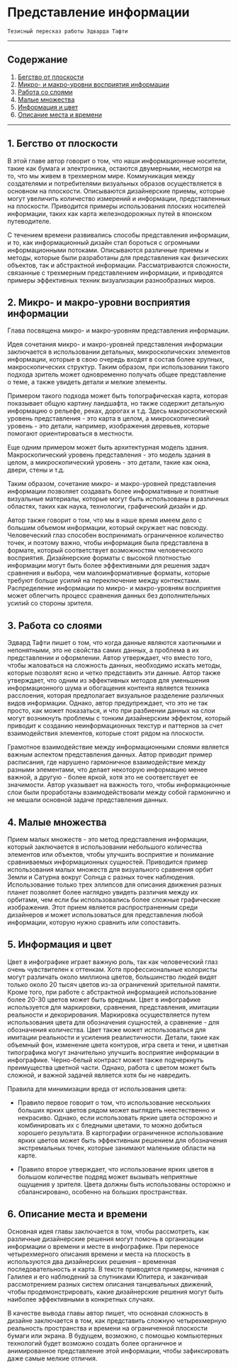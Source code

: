 # Представление информации

    Тезисный пересказ работы Эдварда Тафти

___

## Содержание

1. [Бегство от плоскости](#1-бегство-от-плоскости)
2. [Микро- и макро-уровни восприятия информации](#2-микро--и-макро-уровни-восприятия-информации)
3. [Работа со слоями](#3-работа-со-слоями)
4. [Малые множества](#4-малые-множества)
5. [Информация и цвет](#5-информация-и-цвет)
6. [Описание места и времени](#6-описание-места-и-времени)

___

## 1. Бегство от плоскости

В этой главе автор говорит о том, что наши информационные носители, такие как бумага и электроника, остаются двумерными, несмотря на то, что мы живем в трехмерном мире. Коммуникация между создателями и потребителями визуальных образов осуществляется в основном на плоскости. Описываются дизайнерские приемы, которые могут увеличить количество измерений и информации, представленных на плоскости. Приводится примеры использования плоских носителей информации, таких как карта железнодорожных путей в японском путеводителе.

С течением времени развивались способы представления информации, и то, как информационный дизайн стал бороться с огромными информационными потоками. Описываются различные приемы и методы, которые были разработаны для представления как физических объектов, так и абстрактной информации. Рассматриваются сложности, связанные с трехмерным представлением информации, и приводятся примеры эффективных техник визуализации разнообразных миров.

## 2. Микро- и макро-уровни восприятия информации

Глава посвящена микро- и макро-уровням представления информации.

Идея сочетания микро- и макро-уровней представления информации заключается в использовании детальных, микроскопических элементов информации, которые в свою очередь входят в состав более крупных, макроскопических структур. Таким образом, при использовании такого подхода зритель может одновременно получать общее представление о теме, а также увидеть детали и мелкие элементы.

Примером такого подхода может быть топографическая карта, которая показывает общую картину ландшафта, но также содержит детальную информацию о рельефе, реках, дорогах и т.д. Здесь макроскопический уровень представления - это карта в целом, а микроскопический уровень - это детали, например, изображения деревьев, которые помогают ориентироваться в местности.

Еще одним примером может быть архитектурная модель здания. Макроскопический уровень представления - это модель здания в целом, а микроскопический уровень - это детали, такие как окна, двери, стены и т.д.

Таким образом, сочетание микро- и макро-уровней представления информации позволяет создавать более информативные и понятные визуальные материалы, которые могут быть использованы в различных областях, таких как наука, технологии, графический дизайн и др.

Автор также говорит о том, что мы в наше время имеем дело с большим объемом информации, который окружает нас повсюду. Человеческий глаз способен воспринимать ограниченное количество точек, и поэтому важно, чтобы информация была представлена в формате, который соответствует возможностям человеческого восприятия. Дизайнерские форматы с высокой плотностью информации могут быть более эффективными для решения задач сравнения и выбора, чем малоинформативные форматы, которые требуют больше усилий на переключение между контекстами. Распределение информации по микро- и макро-уровням восприятия может облегчить процесс сравнения данных без дополнительных усилий со стороны зрителя.

## 3. Работа со слоями

Эдвард Тафти пишет о том, что когда данные являются хаотичными и непонятными, это не свойства самих данных, а проблема в их представлении и оформлении. Автор утверждает, что вместо того, чтобы жаловаться на сложность данных, необходимо искать методы, которые позволят ясно и четко представить эти данные. Автор также утверждает, что одним из эффективных методов для уменьшения информационного шума и обогащения контента является техника расслоения, которая предполагает визуальное разделение различных видов информации. Однако, автор предупреждает, что это не так просто, как может показаться, и что при разбиении данных на слои могут возникнуть проблемы с тонким дизайнерским эффектом, который приводит к созданию неинформационных текстур и паттернов за счет взаимодействия элементов, которые стоят рядом на плоскости.

Грамотное взаимодействие между информационными слоями является важным аспектом представления данных. Автор приводит пример расписания, где нарушено гармоничное взаимодействие между разными элементами, что делает некоторую информацию менее важной, а другую - более яркой, хотя это не соответствует ее значимости. Автор указывает на важность того, чтобы информационные слои были проработаны взаимодействовали между собой гармонично и не мешали основной задаче представления данных.

## 4. Малые множества

Прием малых множеств - это метод представления информации, который заключается в использовании небольшого количества элементов или объектов, чтобы улучшить восприятие и понимание сравниваемых информационных сущностей. Приводится пример использования малых множеств для визуального сравнения орбит Земли и Сатурна вокруг Солнца с разных точек наблюдения. Использование только трех эллипсов для описания движения разных планет позволяет более наглядно увидеть различия между их орбитами, чем если бы использовались более сложные графические изображения. Этот прием является распространенным среди дизайнеров и может использоваться для представления любой информации, которую нужно сравнить или сопоставить.

## 5. Информация и цвет

Цвет в инфографике играет важную роль, так как человеческий глаз очень чувствителен к оттенкам. Хотя профессиональные колористы могут различать около миллиона цветов, большинство людей видят только около 20 тысяч цветов из-за ограничений зрительной памяти. Кроме того, при работе с абстрактной информацией использование более 20-30 цветов может быть вредным. Цвет в инфографике используется для маркировки, сравнения, представления, имитации реальности и декорирования. Маркировка осуществляется путем использования цвета для обозначения сущностей, а сравнение - для обозначения количества. Цвет также может использоваться для имитации реальности и усиления реалистичности. Детали, такие как объемный фон, изменение цвета контуров, игра света и тени, и цветная типографика могут значительно улучшить восприятие информации в инфографике. Черно-белый контраст может также подчеркнуть преимущества цветной части. Однако, работа с цветом может быть сложной, и важной задачей является хотя бы не навредить.

Правила для минимизации вреда от использования цвета:

- Правило первое говорит о том, что использование нескольких больших ярких цветов рядом может выглядеть неестественно и некрасиво. Однако, если использовать яркие цвета осторожно и комбинировать их с бледными цветами, то можно добиться хорошего результата. В картографии ограниченное использование ярких цветов может быть эффективным решением для обозначения экстремальных точек, которые занимают маленькие области на карте.

 - Правило второе утверждает, что использование ярких цветов в большом количестве подряд может вызывать неприятные ощущения у зрителя. Цвета должны быть использованы осторожно и сбалансировано, особенно на больших пространствах.

## 6. Описание места и времени

Основная идея главы заключается в том, чтобы рассмотреть, как различные дизайнерские решения могут помочь в организации информации о времени и месте в инфографике. При переносе четырехмерного описания времени и места на плоскость в используются два дизайнерских решения – временная последовательность и карта. В тексте приводятся примеры, начиная с Галилея и его наблюдений за спутниками Юпитера, и заканчивая рассмотрением разных систем описания танцевальных движений, чтобы продемонстрировать, какие дизайнерские решения могут быть наиболее эффективными в конкретных случаях.

В качестве вывода главы автор пишет, что основная сложность в дизайне заключается в том, как представить сложную четырехмерную реальность пространства и времени на ограниченной плоскости бумаги или экрана. В будущем, возможно, с помощью компьютерных технологий будет возможно создать более органичное и анимированное представление этой информации, чтобы зафиксировать даже самые мелкие отличия.

